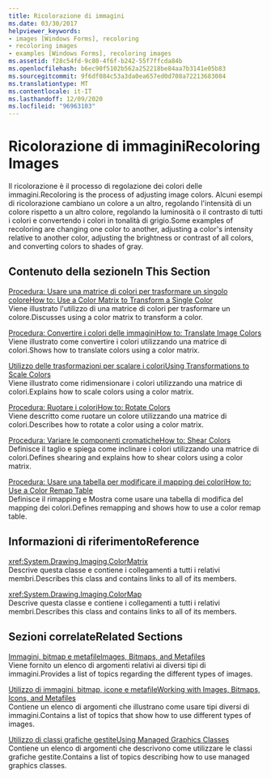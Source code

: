 ```yaml
---
title: Ricolorazione di immagini
ms.date: 03/30/2017
helpviewer_keywords:
- images [Windows Forms], recoloring
- recoloring images
- examples [Windows Forms], recoloring images
ms.assetid: f28c54fd-9c80-4f6f-b242-55f7ffcda84b
ms.openlocfilehash: b6ec90f5102b562a252218be84aa7b3141e05b83
ms.sourcegitcommit: 9f6df084c53a3da0ea657ed0d708a72213683084
ms.translationtype: MT
ms.contentlocale: it-IT
ms.lasthandoff: 12/09/2020
ms.locfileid: "96963103"
---
```

# <a name="recoloring-images"></a><span data-ttu-id="7cf06-102">Ricolorazione di immagini</span><span class="sxs-lookup"><span data-stu-id="7cf06-102">Recoloring Images</span></span>
<span data-ttu-id="7cf06-103">Il ricolorazione è il processo di regolazione dei colori delle immagini.</span><span class="sxs-lookup"><span data-stu-id="7cf06-103">Recoloring is the process of adjusting image colors.</span></span> <span data-ttu-id="7cf06-104">Alcuni esempi di ricolorazione cambiano un colore a un altro, regolando l'intensità di un colore rispetto a un altro colore, regolando la luminosità o il contrasto di tutti i colori e convertendo i colori in tonalità di grigio.</span><span class="sxs-lookup"><span data-stu-id="7cf06-104">Some examples of recoloring are changing one color to another, adjusting a color's intensity relative to another color, adjusting the brightness or contrast of all colors, and converting colors to shades of gray.</span></span>  
  
## <a name="in-this-section"></a><span data-ttu-id="7cf06-105">Contenuto della sezione</span><span class="sxs-lookup"><span data-stu-id="7cf06-105">In This Section</span></span>  
 [<span data-ttu-id="7cf06-106">Procedura: Usare una matrice di colori per trasformare un singolo colore</span><span class="sxs-lookup"><span data-stu-id="7cf06-106">How to: Use a Color Matrix to Transform a Single Color</span></span>](how-to-use-a-color-matrix-to-transform-a-single-color.md)  
 <span data-ttu-id="7cf06-107">Viene illustrato l'utilizzo di una matrice di colori per trasformare un colore.</span><span class="sxs-lookup"><span data-stu-id="7cf06-107">Discusses using a color matrix to transform a color.</span></span>  
  
 [<span data-ttu-id="7cf06-108">Procedura: Convertire i colori delle immagini</span><span class="sxs-lookup"><span data-stu-id="7cf06-108">How to: Translate Image Colors</span></span>](how-to-translate-image-colors.md)  
 <span data-ttu-id="7cf06-109">Viene illustrato come convertire i colori utilizzando una matrice di colori.</span><span class="sxs-lookup"><span data-stu-id="7cf06-109">Shows how to translate colors using a color matrix.</span></span>  
  
 [<span data-ttu-id="7cf06-110">Utilizzo delle trasformazioni per scalare i colori</span><span class="sxs-lookup"><span data-stu-id="7cf06-110">Using Transformations to Scale Colors</span></span>](using-transformations-to-scale-colors.md)  
 <span data-ttu-id="7cf06-111">Viene illustrato come ridimensionare i colori utilizzando una matrice di colori.</span><span class="sxs-lookup"><span data-stu-id="7cf06-111">Explains how to scale colors using a color matrix.</span></span>  
  
 [<span data-ttu-id="7cf06-112">Procedura: Ruotare i colori</span><span class="sxs-lookup"><span data-stu-id="7cf06-112">How to: Rotate Colors</span></span>](how-to-rotate-colors.md)  
 <span data-ttu-id="7cf06-113">Viene descritto come ruotare un colore utilizzando una matrice di colori.</span><span class="sxs-lookup"><span data-stu-id="7cf06-113">Describes how to rotate a color using a color matrix.</span></span>  
  
 [<span data-ttu-id="7cf06-114">Procedura: Variare le componenti cromatiche</span><span class="sxs-lookup"><span data-stu-id="7cf06-114">How to: Shear Colors</span></span>](how-to-shear-colors.md)  
 <span data-ttu-id="7cf06-115">Definisce il taglio e spiega come inclinare i colori utilizzando una matrice di colori.</span><span class="sxs-lookup"><span data-stu-id="7cf06-115">Defines shearing and explains how to shear colors using a color matrix.</span></span>  
  
 [<span data-ttu-id="7cf06-116">Procedura: Usare una tabella per modificare il mapping dei colori</span><span class="sxs-lookup"><span data-stu-id="7cf06-116">How to: Use a Color Remap Table</span></span>](how-to-use-a-color-remap-table.md)  
 <span data-ttu-id="7cf06-117">Definisce il rimapping e Mostra come usare una tabella di modifica del mapping dei colori.</span><span class="sxs-lookup"><span data-stu-id="7cf06-117">Defines remapping and shows how to use a color remap table.</span></span>  
  
## <a name="reference"></a><span data-ttu-id="7cf06-118">Informazioni di riferimento</span><span class="sxs-lookup"><span data-stu-id="7cf06-118">Reference</span></span>  
 <xref:System.Drawing.Imaging.ColorMatrix>  
 <span data-ttu-id="7cf06-119">Descrive questa classe e contiene i collegamenti a tutti i relativi membri.</span><span class="sxs-lookup"><span data-stu-id="7cf06-119">Describes this class and contains links to all of its members.</span></span>  
  
 <xref:System.Drawing.Imaging.ColorMap>  
 <span data-ttu-id="7cf06-120">Descrive questa classe e contiene i collegamenti a tutti i relativi membri.</span><span class="sxs-lookup"><span data-stu-id="7cf06-120">Describes this class and contains links to all of its members.</span></span>  
  
## <a name="related-sections"></a><span data-ttu-id="7cf06-121">Sezioni correlate</span><span class="sxs-lookup"><span data-stu-id="7cf06-121">Related Sections</span></span>  
 [<span data-ttu-id="7cf06-122">Immagini, bitmap e metafile</span><span class="sxs-lookup"><span data-stu-id="7cf06-122">Images, Bitmaps, and Metafiles</span></span>](images-bitmaps-and-metafiles.md)  
 <span data-ttu-id="7cf06-123">Viene fornito un elenco di argomenti relativi ai diversi tipi di immagini.</span><span class="sxs-lookup"><span data-stu-id="7cf06-123">Provides a list of topics regarding the different types of images.</span></span>  
  
 [<span data-ttu-id="7cf06-124">Utilizzo di immagini, bitmap, icone e metafile</span><span class="sxs-lookup"><span data-stu-id="7cf06-124">Working with Images, Bitmaps, Icons, and Metafiles</span></span>](working-with-images-bitmaps-icons-and-metafiles.md)  
 <span data-ttu-id="7cf06-125">Contiene un elenco di argomenti che illustrano come usare tipi diversi di immagini.</span><span class="sxs-lookup"><span data-stu-id="7cf06-125">Contains a list of topics that show how to use different types of images.</span></span>  
  
 [<span data-ttu-id="7cf06-126">Utilizzo di classi grafiche gestite</span><span class="sxs-lookup"><span data-stu-id="7cf06-126">Using Managed Graphics Classes</span></span>](using-managed-graphics-classes.md)  
 <span data-ttu-id="7cf06-127">Contiene un elenco di argomenti che descrivono come utilizzare le classi grafiche gestite.</span><span class="sxs-lookup"><span data-stu-id="7cf06-127">Contains a list of topics describing how to use managed graphics classes.</span></span>
